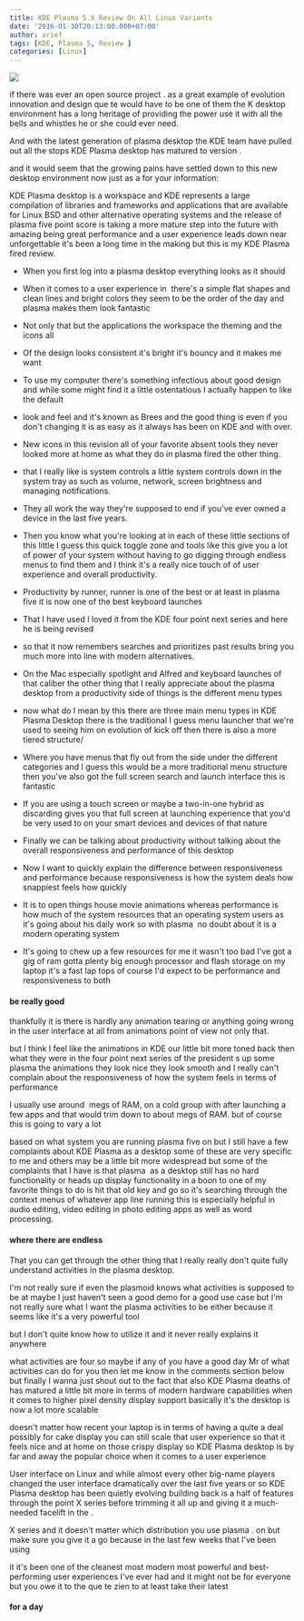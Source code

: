 ```yaml
---
title: KDE Plasma 5.X Review On All Linux Variants
date: '2016-01-30T20:13:00.000+07:00'
author: arief
tags: [KDE, Plasma 5, Review ]
categories: [Linux]
---
```


![](https://1.bp.blogspot.com/-tdp2GJXybHM/VqysyACZNjI/AAAAAAAAC7E/440iln80lek/s1600/Screenshot_20160130_192207.png)

if there was ever an open source project . as a great example of evolution innovation and design que te would have to be one of them the K desktop environment has a long heritage of providing the power use it with all the bells and whistles he or she could ever need.

And with the latest generation of plasma desktop the KDE team have pulled out all the stops KDE Plasma desktop has matured to version .  

and it would seem that the growing pains have settled down to this new desktop environment now just as a for your information:  

KDE Plasma desktop is a workspace and KDE represents a large compilation of libraries and frameworks and applications that are available for Linux BSD and other alternative operating systems and the release of plasma five point score is taking a more mature step into the future with amazing being great performance and a user experience leads down near unforgettable it's been a long time in the making but this is my KDE Plasma fired review.

* When you first log into a plasma desktop everything looks as it should

* When it comes to a user experience in  there's a simple flat shapes and clean lines and bright colors they seem to be the order of the day and plasma makes them look fantastic

* Not only that but the applications the workspace the theming and the icons all

* Of the design looks consistent it's bright it's bouncy and it makes me want

* To use my computer there's something infectious about good design and while some might find it a little ostentatious I actually happen to like the default

* look and feel and it's known as Brees and the good thing is even if you don't changing it is as easy as it always has been on KDE and with over.

* New icons in this revision all of your favorite absent tools they never looked more at home as what they do in plasma fired the other thing.

* that I really like is system controls a little system controls down in the system tray as such as volume, network, screen brightness and managing notifications.

* They all work the way they're supposed to end if you've ever owned a device in the last five years.

* Then you know what you're looking at in each of these little sections of this little I guess this quick toggle zone and tools like this give you a lot of power of your system without having to go digging through endless menus to find them and I think it's a really nice touch of of user experience and overall productivity. 

* Productivity by runner, runner is one of the best or at least in plasma five it is now one of the best keyboard launches

* That I have used I loved it from the KDE four point next series and here he is being revised

* so that it now remembers searches and prioritizes past results bring you much more into line with modern alternatives. 

* On the Mac especially spotlight and Alfred and keyboard launches of that caliber the other thing that I really appreciate about the plasma desktop from a productivity side of things is the different menu types

* now what do I mean by this there are three main menu types in KDE Plasma Desktop there is the traditional I guess menu launcher that we're used to seeing him on evolution of kick off then there is also a more tiered structure/

* Where you have menus that fly out from the side under the different categories and I guess this would be a more traditional menu structure then you've also got the full screen search and launch interface this is fantastic

* If you are using a touch screen or maybe a two-in-one hybrid as discarding gives you that full screen at launching experience that you'd be very used to on your smart devices and devices of that nature

* Finally we can be talking about productivity without talking about the overall responsiveness and performance of this desktop

* Now I want to quickly explain the difference between responsiveness and performance because responsiveness is how the system deals how snappiest feels how quickly

* It is to open things house movie animations whereas performance is how much of the system resources that an operating system users as it's going about his daily work so with plasma  no doubt about it is a modern operating system

* It's going to chew up a few resources for me it wasn't too bad I've got a gig of ram gotta plenty big enough processor and flash storage on my laptop it's a fast lap tops of course I'd expect to be performance and responsiveness to both

#### be really good

thankfully it is there is hardly any animation tearing or anything going wrong in the user interface at all from animations point of view not only that.  

but I think I feel like the animations in KDE our little bit more toned back then what they were in the four point next series of the president s up some plasma the animations they look nice they look smooth and I really can't complain about the responsiveness of how the system feels in terms of performance  

I usually use around  megs of RAM, on a cold group with after launching a few apps and that would trim down to about megs of RAM. but of course this is going to vary a lot  

based on what system you are running plasma five on but I still have a few  
complaints about KDE Plasma as a desktop some of these are very specific  
to me and others may be a little bit more widespread but some of the complaints that I have is that plasma  as a desktop still has no hard functionality or heads up display functionality in a boon to one of my favorite things to do is hit that old key and go so it's searching through the context menus of whatever app line running this is especially helpful in audio editing, video editing in photo editing apps as well as word processing.

#### where there are endless

That you can get through the other thing that I really really don't quite fully  
understand activities in the plasma desktop.  

I'm not really sure if even the plasmoid knows what activities is supposed to be at maybe I just haven't seen a good demo for a good use case but I'm not really sure what I want the plasma activities to be either because it seems like it's a very powerful tool  

but I don't quite know how to utilize it and it never really explains it anywhere  

what activities are four so maybe if any of you have a good day Mr of what activities can do for you then let me know in the comments section below but finally I wanna just shout out to the fact that also KDE Plasma deaths of has matured a little bit more in terms of modern hardware capabilities when it comes to higher pixel density display support basically it's the desktop is now a lot more scalable  

doesn't matter how recent your laptop is in terms of having a quite a deal possibly for cake display you can still scale that user experience so that it feels nice and at home on those crispy display so KDE Plasma desktop is by far and away the popular choice when it comes to a user experience  

User interface on Linux and while almost every other big-name players changed the user interface dramatically over the last five years or so KDE Plasma desktop has been quietly evolving building back is a half of features through the point X series before trimming it all up and giving it a much-needed facelift in the .  

X series and it doesn't matter which distribution you use plasma . on but make sure you give it a go because in the last few weeks that I've been using  

it it's been one of the cleanest most modern most powerful and best-performing user experiences I've ever had and it might not be for everyone but you owe it to the que te zien to at least take their latest  

#### for a day